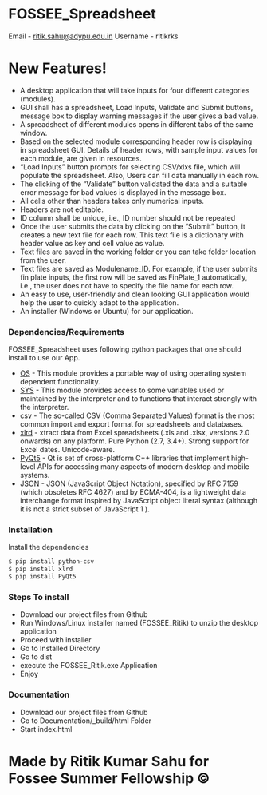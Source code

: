 # FOSSEE_Spreadsheet
Email - ritik.sahu@adypu.edu.in
Username - ritikrks

# New Features!

  - A desktop application that will take inputs for four different categories (modules).
  - GUI shall has a spreadsheet, Load Inputs, Validate and Submit buttons, message box to display warning messages if the user gives a bad value.
  - A spreadsheet of different modules opens in different tabs of the same window.
  - Based on the selected module corresponding header row is displaying in spreadsheet GUI. Details of header rows, with sample input values for each module, are given in resources.
  - “Load Inputs” button prompts for selecting CSV/xlxs file, which will populate the spreadsheet. Also, Users can fill data manually in each row.
  - The clicking of the “Validate” button validated the data and a suitable error message for bad values is displayed in the message box.
  - All cells other than headers takes only numerical inputs.
  - Headers are not editable.
  - ID column shall be unique, i.e., ID number should not be repeated
  - Once the user submits the data by clicking on the “Submit” button, it creates a new text file for each row. This text file is a dictionary with header value as key and cell value as value.
  - Text files are saved in the working folder or you can take folder location from the user.
  - Text files are saved as Modulename_ID. For example, if the user submits fin plate inputs, the first row will be saved as FinPlate_1 automatically, i.e., the user does not have to specify the file name for each row.
  - An easy to use, user-friendly and clean looking GUI application would help the user to quickly adapt to the application.
  - An installer (Windows or Ubuntu) for our application.

### Dependencies/Requirements

FOSSEE_Spreadsheet uses following python packages that one should install to use our App.

* [OS](https://docs.python.org/2/library/os.html?highlight=os#module-os) - This module provides a portable way of using operating system dependent functionality.
* [SYS](https://docs.python.org/2/library/sys.html?highlight=sys#module-sys) - This module provides access to some variables used or maintained by the interpreter and to functions that interact strongly with the interpreter.
* [csv](https://docs.python.org/2/library/csv.html?highlight=csv#module-csv) - The so-called CSV (Comma Separated Values) format is the most common import and export format for spreadsheets and databases.
* [xlrd](https://pypi.org/project/xlrd/) - xtract data from Excel spreadsheets (.xls and .xlsx, versions 2.0 onwards) on any platform. Pure Python (2.7, 3.4+). Strong support for Excel dates. Unicode-aware.
* [PyQt5](https://pypi.org/project/PyQt5/) - Qt is set of cross-platform C++ libraries that implement high-level APIs for accessing many aspects of modern desktop and mobile systems.
* [JSON](https://docs.python.org/2/library/json.html?highlight=json#module-json) - JSON (JavaScript Object Notation), specified by RFC 7159 (which obsoletes RFC 4627) and by ECMA-404, is a lightweight data interchange format inspired by JavaScript object literal syntax (although it is not a strict subset of JavaScript 1 ).

### Installation

Install the dependencies

```sh
$ pip install python-csv
$ pip install xlrd
$ pip install PyQt5
```
### Steps To install 
- Download our project files from Github
- Run Windows/Linux installer named (FOSSEE_Ritik) to unzip the desktop application
- Proceed with installer
- Go to Installed Directory
- Go to dist
- execute the FOSSEE_Ritik.exe Application
- Enjoy
### Documentation
- Download our project files from Github
- Go to Documentation/_build/html Folder
- Start index.html
# Made by Ritik Kumar Sahu for Fossee Summer Fellowship ©

